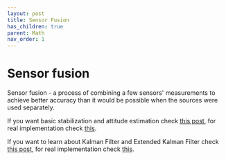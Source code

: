 ```yaml
---
layout: post
title: Sensor Fusion
has_children: true
parent: Math
nav_order: 1
---
```


# Sensor fusion

Sensor fusion - a process of combining a few sensors' measurements to achieve better accuracy than it would be possible when the sources were used separately.

If you want basic stabilization and attitude estimation check [this post](./attitude_estim_theory),
for real implementation check [this](../../drone/sensor_fusion/attitude_estim_impl).

If you want to learn about Kalman Filter and Extended Kalman Filter check [this post](./altitude_estim_theory),
for real implementation check [this](../../drone/sensor_fusion/altitude_estim_impl).
